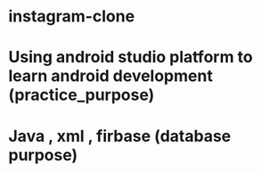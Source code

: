 # instagram-clone
# Using android studio platform to learn android development (practice_purpose)
# Java , xml , firbase (database purpose) 
